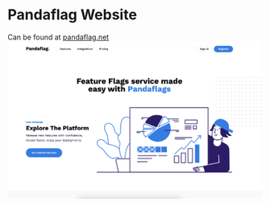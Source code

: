 # Pandaflag Website

Can be found at [pandaflag.net](www.pandaflag.net)
![website-hero](./images/website-hero.png)